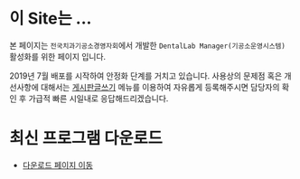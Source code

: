 # 이 Site는 ...
본 페이지는 `전국치과기공소경영자회`에서 개발한 `DentalLab Manager(기공소운영시스템)` 활성화를 위한 페이지 입니다.

2019년 7월 배포를 시작하여 안정화 단계를 거치고 있습니다. 사용상의 문제점 혹은 개선사항에 대해서는 [게시판글쓰기](https://repre.kdtech.or.kr/board/board.asp?table=BD_rental_manager&wpage=8&tpage=1) 메뉴를 이용하여 자유롭게 등록해주시면 담당자의 확인 후 가급적 빠른 시일내로 응답해드리겠습니다.

# 최신 프로그램 다운로드
* [다운로드 페이지 이동](download)

